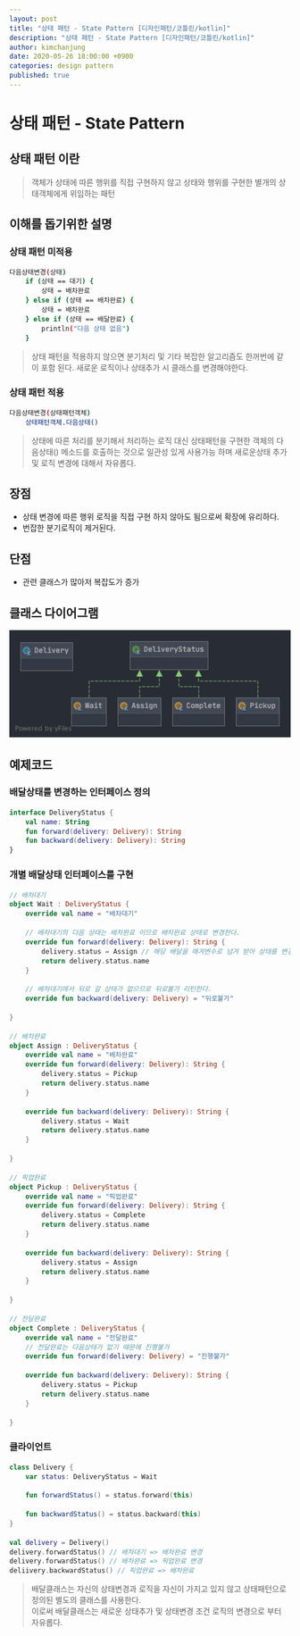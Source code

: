 ```yaml
---
layout: post
title: "상태 패턴 - State Pattern [디자인패턴/코틀린/kotlin]"
description: "상태 패턴 - State Pattern [디자인패턴/코틀린/kotlin]"
author: kimchanjung
date: 2020-05-26 18:00:00 +0900
categories: design pattern
published: true
---
```


# 상태 패턴 - State Pattern

## 상태 패턴 이란
> 객체가 상태에 따른 행위를 직접 구현하지 않고 상태와 행위를 구현한 별개의 상태객체에게 위임하는 패턴

## 이해를 돕기위한 설명
### 상태 패턴 미적용
```bash
다음상태변경(상태)
    if (상태 == 대기) {
        상태 = 배차완료
    } else if (상태 == 배차완료) {
        상태 = 배차완료
    } else if (상태 == 배달완료) {
        println("다음 상태 없음")
    }

```
> 상태 패턴을 적용하지 않으면 분기처리 및 기타 복잡한 알고리즘도 한꺼번에 같이 포함 된다. 
> 새로운 로직이나 상태추가 시 클래스를 변경해야한다.

### 상태 패턴 적용
```bash
다음상태변경(상태패턴객체)
    상태패턴객체.다음상태()
```
> 상태에 따른 처리를 분기해서 처리하는 로직 대신 상태패턴을 구현한 객체의 다음상태() 메소드를 호출하는 것으로 일관성 있게 사용가능 하며 새로운상태 추가 및 로직 변경에 대해서 자유롭다.


## 장점
- 상태 변경에 따른 행위 로직을 직접 구현 하지 않아도 됨으로써 확장에 유리하다.
- 번잡한 분기로직이 제거된다.
 
## 단점
- 관련 클래스가 많아저 복잡도가 증가
 

## 클래스 다이어그램
![class-diagram](/post-img/design-pattern/state-pattern-class-diagram.png)


## 예제코드
### 배달상태를 변경하는 인터페이스 정의
```kotlin
interface DeliveryStatus {
    val name: String
    fun forward(delivery: Delivery): String
    fun backward(delivery: Delivery): String
}
```

### 개별 배달상태 인터페이스를 구현
```kotlin
// 배차대기
object Wait : DeliveryStatus {
    override val name = "배차대기"

    // 배차대기의 다음 상태는 배차완료 이므로 배차완료 상태로 변경한다.
    override fun forward(delivery: Delivery): String {
        delivery.status = Assign // 해당 배달을 매겨변수로 넘겨 받아 상태를 변경시킨다.
        return delivery.status.name
    }

    // 배차대기에서 뒤로 갈 상태가 없으므로 뒤로불가 리턴한다.
    override fun backward(delivery: Delivery) = "뒤로불가"

} 

// 배차완료
object Assign : DeliveryStatus {
    override val name = "배차완료"
    override fun forward(delivery: Delivery): String {
        delivery.status = Pickup
        return delivery.status.name
    }

    override fun backward(delivery: Delivery): String {
        delivery.status = Wait
        return delivery.status.name
    }

}

// 픽업완료
object Pickup : DeliveryStatus {
    override val name = "픽업완료"
    override fun forward(delivery: Delivery): String {
        delivery.status = Complete
        return delivery.status.name
    }

    override fun backward(delivery: Delivery): String {
        delivery.status = Assign
        return delivery.status.name
    }

}

// 전달완료 
object Complete : DeliveryStatus {
    override val name = "전달완료"
    // 전달완료는 다음상태가 없기 때문에 진행불가
    override fun forward(delivery: Delivery) = "진행불가"

    override fun backward(delivery: Delivery): String {
        delivery.status = Pickup
        return delivery.status.name
    }

}
```

### 클라이언트
```kotlin
class Delivery {
    var status: DeliveryStatus = Wait

    fun forwardStatus() = status.forward(this)

    fun backwardStatus() = status.backward(this)
}

val delivery = Delivery()
delivery.forwardStatus() // 배차대기 => 배차완료 변경
delivery.forwardStatus() // 배차완료 => 픽업완료 변경
deliivery.backwardStatus() // 픽업완료 => 배차완료
```
> 배달클래스는 자신의 상태변경과 로직을 자신이 가지고 있지 않고 상태패턴으로 정의된 별도의 클래스를 사용한다.  
> 이로써 배달클래스는 새로운 상태추가 및 상태변경 조건 로직의 변경으로 부터 자유롭다. 